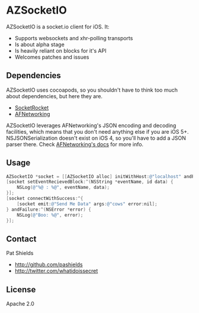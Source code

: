 AZSocketIO
==========
AZSocketIO is a socket.io client for iOS. It:

* Supports websockets and xhr-polling transports
* Is about alpha stage
* Is heavily reliant on blocks for it's API
* Welcomes patches and issues

Dependencies
------------
AZSocketIO uses cocoapods, so you shouldn't have to think too much about dependencies, but here they are.

* [SocketRocket](https://github.com/square/SocketRocket)
* [AFNetworking](https://github.com/AFNetworking/AFNetworking)

AZSocketIO leverages AFNetworking's JSON encoding and decoding facilities, which means that you don't need anything else if you are iOS 5+. NSJSONSerialization doesn't exist on iOS 4, so you'll have to add a JSON parser there. Check [AFNetworking's docs](https://github.com/AFNetworking/AFNetworking#requirements) for more info.

Usage
-----
``` objective-c
AZSocketIO *socket = [[AZSocketIO alloc] initWithHost:@"localhost" andPort:@"9000"];
[socket setEventRecievedBlock:^(NSString *eventName, id data) {
    NSLog(@"%@ : %@", eventName, data);
}];
[socket connectWithSuccess:^{
	[socket emit:@"Send Me Data" args:@"cows" error:nil];
} andFailure:^(NSError *error) {
    NSLog(@"Boo: %@", error);
}];
```

Contact
-------
Pat Shields

* http://github.com/pashields
* http://twitter.com/whatidoissecret

License
-------
Apache 2.0